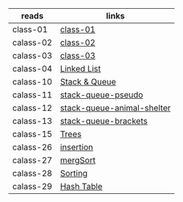| reads      | links  |
| ----------- | ----------- |
| class-01       |    [class-01](./code_challeng_1/README.md)     |
| calass-02   |  [class-02](./code_challeng_2/README.md)     |
| calass-03   |[class-03](./code_challeng%20_3/README.md)        |
| calass-04 |[Linked List](./code_challeng_linked_list/README.md)        |
| calass-10 |[Stack & Queue](./code_challeng_stack_%26_Queue/REDME.md)        |
| calass-11 |[stack-queue-pseudo](./stack_queue_pseudo/REDME.md)        |
| calass-12 |[stack-queue-animal-shelter](./animal_shelter/README.md)        |
| calass-13 |[stack-queue-brackets](./stack_queue_bracket/README.md)        |
| calass-15 |[Trees](./tree/README.md)        |
| calass-26 |[insertion](./code_challeng_26/README.md)        |
| calass-27 |[mergSort](./Merge_Sort/README.md)        |
| calass-28 |[Sorting](./code_challeng_28/README.md)        |
| calass-29 |[Hash Table](./Hash_table/README.md)        |










  